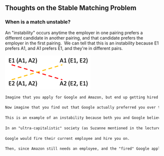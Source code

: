 ## Thoughts on the Stable Matching Problem

### When is a match unstable?

An "instability" occurs anytime the employer in one pairing prefers a different candidate in another pairing, and that candidate prefers the employer in the first pairing. 
We can tell that this is an instability because E1 prefers A1, and A1 prefers E1, and they're in different pairs.

![img.png](img.png)

```html
Imagine that you apply for Google and Amazon, but end up getting hired by Amazon.

Now imagine that you find out that Google actually preferred you over the candidate that they hired on - you'd be pretty upset!

This is an example of an instability because both you and Google believe that the pairing would be better if you were employed by Google.

In an "ultra-capitalistic" society (as Suzanne mentioned in the lecture - basically think of this as a society where people/companies look out for themselves over everyone else), 

Google would fire their current employee and hire you on.

Then, since Amazon still needs an employee, and the "fired" Google applicant needs a job, they would pair up and we would have no instabilities.
```
